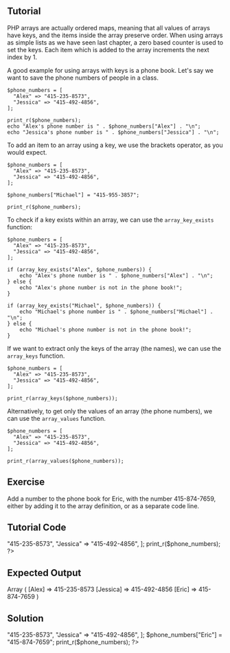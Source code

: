 Tutorial
--------

PHP arrays are actually ordered maps, meaning that all values of arrays have keys,
and the items inside the array preserve order. When using arrays as simple lists
as we have seen last chapter, a zero based counter is used to set the keys. Each item
which is added to the array increments the next index by 1.

A good example for using arrays with keys is a phone book. Let's say we want to
save the phone numbers of people in a class.

    $phone_numbers = [
      "Alex" => "415-235-8573",
      "Jessica" => "415-492-4856",
    ];

    print_r($phone_numbers);
    echo "Alex's phone number is " . $phone_numbers["Alex"] . "\n";
    echo "Jessica's phone number is " . $phone_numbers["Jessica"] . "\n";

To add an item to an array using a key, we use the brackets operator, as you would expect.

    $phone_numbers = [
      "Alex" => "415-235-8573",
      "Jessica" => "415-492-4856",
    ];

    $phone_numbers["Michael"] = "415-955-3857";

    print_r($phone_numbers);

To check if a key exists within an array, we can use the `array_key_exists` function:

    $phone_numbers = [
      "Alex" => "415-235-8573",
      "Jessica" => "415-492-4856",
    ];

    if (array_key_exists("Alex", $phone_numbers)) {
        echo "Alex's phone number is " . $phone_numbers["Alex"] . "\n";
    } else {
        echo "Alex's phone number is not in the phone book!";
    }

    if (array_key_exists("Michael", $phone_numbers)) {
        echo "Michael's phone number is " . $phone_numbers["Michael"] . "\n";
    } else {
        echo "Michael's phone number is not in the phone book!";
    }

If we want to extract only the keys of the array (the names), we can use the `array_keys` function.

    $phone_numbers = [
      "Alex" => "415-235-8573",
      "Jessica" => "415-492-4856",
    ];

    print_r(array_keys($phone_numbers));

Alternatively, to get only the values of an array (the phone numbers), we can use the `array_values` function.

    $phone_numbers = [
      "Alex" => "415-235-8573",
      "Jessica" => "415-492-4856",
    ];

    print_r(array_values($phone_numbers));

Exercise
--------

Add a number to the phone book for Eric, with the number 415-874-7659,
either by adding it to the array definition, or as a separate code line.

Tutorial Code
-------------

<?php
$phone_numbers = [
  "Alex" => "415-235-8573",
  "Jessica" => "415-492-4856",
];

print_r($phone_numbers);
?>

Expected Output
---------------

Array
(
    [Alex] => 415-235-8573
    [Jessica] => 415-492-4856
    [Eric] => 415-874-7659
)

Solution
--------

<?php
$phone_numbers = [
  "Alex" => "415-235-8573",
  "Jessica" => "415-492-4856",
];

$phone_numbers["Eric"] = "415-874-7659";

print_r($phone_numbers);
?>


